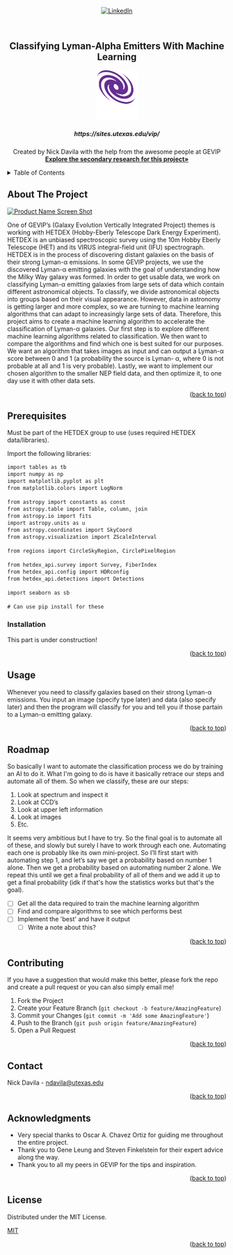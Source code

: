 <div id="top"></div>

<div align="center">
  
[![LinkedIn][linkedin-shield]][linkedin-url]

</div>

<!-- PROJECT LOGO -->
<br />
<div align="center">
  
  <h2 align="center">Classifying Lyman-Alpha Emitters With Machine Learning</h2>
  
  <a>
    <img src="images/GEVIP LOGO/Purple Logo/GEVIP LOGO BOTTOM TEXT WHITE.png" alt="Logo" width="100" height="115">
  </a>
  
  <h5 align="center"> https://sites.utexas.edu/vip/ </h5>

  <p align="center">
    Created by Nick Davila with the help from the awesome people at GEVIP
    <br />
    <a href="https://github.com/nickdavila/LAE-ML-Classification/tree/main/research"><strong>Explore the secondary research for this project»</strong></a>
    <br />
  </p>
</div>



<!-- TABLE OF CONTENTS -->
<details>
  <summary>Table of Contents</summary>
  <ol>
    <li>
      <a href="#about-the-project">About Of The Project</a>
    </li>
    <li><a href="#prerequisites">Prerequisites</a></li>
    <li><a href="#installation">Installation</a></li>
    <li><a href="#usage">Usage</a></li>
    <li><a href="#roadmap">Roadmap</a></li>
    <li><a href="#contributing">Contributing</a></li>
    <li><a href="#license">License</a></li>
    <li><a href="#contact">Contact</a></li>
    <li><a href="#acknowledgments">Acknowledgments</a></li>
  </ol>
</details>



<!-- ABOUT THE PROJECT -->
## About The Project

[![Product Name Screen Shot][product-screenshot]](secondary-research/posters/nick_davila_cns_urf_2023_poster.pdf)

One of GEVIP’s (Galaxy Evolution Vertically Integrated Project) themes is working with HETDEX (Hobby-Eberly Telescope Dark Energy Experiment). HETDEX is an unbiased spectroscopic survey using the 10m Hobby Eberly Telescope (HET) and its VIRUS integral-field unit (IFU) spectrograph. HETDEX is in the process of discovering distant galaxies on the basis of their strong Lyman-α emissions. In some GEVIP projects, we use the discovered Lyman-α emitting galaxies with the goal of understanding how the Milky Way galaxy was formed. In order to get usable data, we work on classifying Lyman-α emitting galaxies from large sets of data which contain different astronomical objects. To classify, we divide astronomical objects into groups based on their visual appearance. However, data in astronomy is getting larger and more complex, so we are turning to machine learning algorithms that can adapt to increasingly large sets of data. Therefore, this project aims to create a machine learning algorithm to accelerate the classification of Lyman-α galaxies. Our first step is to explore different machine learning algorithms related to classification. We then want to compare the algorithms and find which one is best suited for our purposes. We want an algorithm that takes images as input and can output a Lyman-α score between 0 and 1 (a probability the source is Lyman- α, where 0 is not probable at all and 1 is very probable). Lastly, we want to implement our chosen algorithm to the smaller NEP field data, and then optimize it, to one day use it with other data sets.

<p align="right">(<a href="#top">back to top</a>)</p>

## Prerequisites

Must be part of the HETDEX group to use (uses required HETDEX data/libraries).

Import the following libraries:

```
import tables as tb
import numpy as np
import matplotlib.pyplot as plt
from matplotlib.colors import LogNorm

from astropy import constants as const
from astropy.table import Table, column, join
from astropy.io import fits
import astropy.units as u
from astropy.coordinates import SkyCoord
from astropy.visualization import ZScaleInterval

from regions import CircleSkyRegion, CirclePixelRegion

from hetdex_api.survey import Survey, FiberIndex
from hetdex_api.config import HDRconfig
from hetdex_api.detections import Detections

import seaborn as sb

# Can use pip install for these
```

### Installation

This part is under construction!

<p align="right">(<a href="#top">back to top</a>)</p>



<!-- USAGE EXAMPLES -->
## Usage

Whenever you need to classify galaxies based on their strong Lyman-α emissions. You input an image (specify type later) and data (also specify later) and then the program will classify for you and tell you if those partain to a Lyman-α emitting galaxy.

<p align="right">(<a href="#top">back to top</a>)</p>



<!-- ROADMAP -->
## Roadmap

So basically I want to automate the classification process we do by training an AI to do it. What I'm going to do is have it basically retrace our steps and automate all of them. So when we classify, these are our steps:
1. Look at spectrum and inspect it
2. Look at CCD’s
3. Look at upper left information
4. Look at images
5. Etc.

It seems very ambitious but I have to try. So the final goal is to automate all of these, and slowly but surely I have to work through each one. Automating each one is probably like its own mini-project. So I’ll first start with automating step 1, and let’s say we get a probability based on number 1 alone. Then we get a probability based on automating number 2 alone. We repeat this until we get a final probability of all of them and we add it up to get a final probability (idk if that's how the statistics works but that's the goal).


- [ ] Get all the data required to train the machine learning algorithm
- [ ] Find and compare algorithms to see which performs best 
- [ ] Implement the 'best' and have it output 
    - [ ] Write a note about this?

<p align="right">(<a href="#top">back to top</a>)</p>



<!-- CONTRIBUTING -->
## Contributing

If you have a suggestion that would make this better, please fork the repo and create a pull request or you can also simply email me!

1. Fork the Project
2. Create your Feature Branch (`git checkout -b feature/AmazingFeature`)
3. Commit your Changes (`git commit -m 'Add some AmazingFeature'`)
4. Push to the Branch (`git push origin feature/AmazingFeature`)
5. Open a Pull Request

<p align="right">(<a href="#top">back to top</a>)</p>



<!-- CONTACT -->
## Contact

Nick Davila - ndavila@utexas.edu

<p align="right">(<a href="#top">back to top</a>)</p>



<!-- ACKNOWLEDGMENTS -->
## Acknowledgments

* Very special thanks to Oscar A. Chavez Ortiz for guiding me throughout the entire project.
* Thank you to Gene Leung and Steven Finkelstein for their expert advice along the way.
* Thank you to all my peers in GEVIP for the tips and inspiration.
<!-- * []() use this so that it's like a link to something -->

<p align="right">(<a href="#top">back to top</a>)</p>

<!-- LICENSE -->
## License

Distributed under the MIT License.

[MIT](https://choosealicense.com/licenses/mit/)

<p align="right">(<a href="#top">back to top</a>)</p>

[linkedin-shield]: https://img.shields.io/badge/-LinkedIn-black.svg?style=for-the-badge&logo=linkedin&colorB=555
[linkedin-url]: https://www.linkedin.com/in/nickmdavila/
[product-screenshot]: images/nick_davila_cns_urf_2023_poster.jpg
